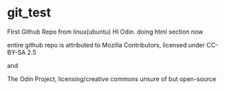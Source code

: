 # git_test
FIrst Github Repo from linux(ubuntu)
HI Odin.
doing html section now

entire github repo is attributed to
 Mozilla Contributors,
 licensed under CC-BY-SA 2.5

 and 

 The Odin Project,
 licensing/creative commons unsure of but open-source
